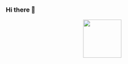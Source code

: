 ### Hi there 👋

<div id="header" align="center">
  <img src="https://media.giphy.com/media/3Xw8jY3zbFRtFd6eK8/giphy.gif" width="100"/>
</div>

<!--
**CFCIfe/CFCIfe** is a ✨ _special_ ✨ repository because its `README.md` (this file) appears on your GitHub profile.

Here are some ideas to get you started:

- 🔭 I’m currently working on ...
- 🌱 I’m currently learning ...
- 👯 I’m looking to collaborate on ...
- 🤔 I’m looking for help with ...
- 💬 Ask me about ...
- 📫 How to reach me: ...
- 😄 Pronouns: ...
- ⚡ Fun fact: ...
-->
